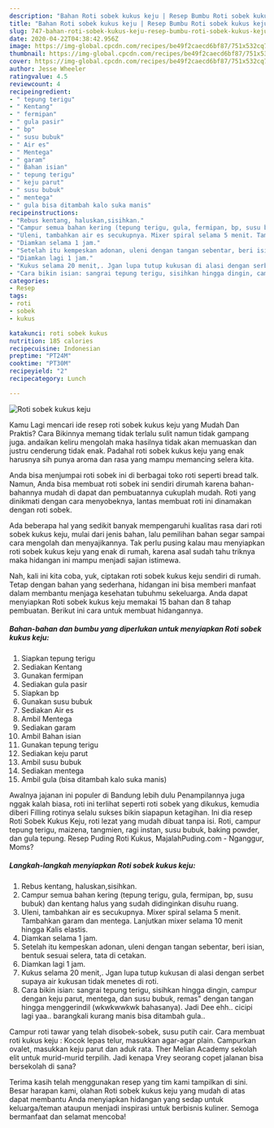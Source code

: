 ```yaml
---
description: "Bahan Roti sobek kukus keju | Resep Bumbu Roti sobek kukus keju Yang Sempurna"
title: "Bahan Roti sobek kukus keju | Resep Bumbu Roti sobek kukus keju Yang Sempurna"
slug: 747-bahan-roti-sobek-kukus-keju-resep-bumbu-roti-sobek-kukus-keju-yang-sempurna
date: 2020-04-22T04:38:42.956Z
image: https://img-global.cpcdn.com/recipes/be49f2caecd6bf87/751x532cq70/roti-sobek-kukus-keju-foto-resep-utama.jpg
thumbnail: https://img-global.cpcdn.com/recipes/be49f2caecd6bf87/751x532cq70/roti-sobek-kukus-keju-foto-resep-utama.jpg
cover: https://img-global.cpcdn.com/recipes/be49f2caecd6bf87/751x532cq70/roti-sobek-kukus-keju-foto-resep-utama.jpg
author: Jesse Wheeler
ratingvalue: 4.5
reviewcount: 4
recipeingredient:
- " tepung terigu"
- " Kentang"
- " fermipan"
- " gula pasir"
- " bp"
- " susu bubuk"
- " Air es"
- " Mentega"
- " garam"
- " Bahan isian"
- " tepung terigu"
- " keju parut"
- " susu bubuk"
- " mentega"
- " gula bisa ditambah kalo suka manis"
recipeinstructions:
- "Rebus kentang, haluskan,sisihkan."
- "Campur semua bahan kering (tepung terigu, gula, fermipan, bp, susu bubuk) dan kentang halus yang sudah didinginkan disuhu ruang."
- "Uleni, tambahkan air es secukupnya. Mixer spiral selama 5 menit. Tambahkan garam dan mentega. Lanjutkan mixer selama 10 menit hingga Kalis elastis."
- "Diamkan selama 1 jam."
- "Setelah itu kempeskan adonan, uleni dengan tangan sebentar, beri isian, bentuk sesuai selera, tata di cetakan."
- "Diamkan lagi 1 jam."
- "Kukus selama 20 menit,. Jgan lupa tutup kukusan di alasi dengan serbet supaya air kukusan tidak menetes di roti."
- "Cara bikin isian: sangrai tepung terigu, sisihkan hingga dingin, campur dengan keju parut, mentega, dan susu bubuk, remas&#34; dengan tangan hingga menggerindil (wkwkwwkwk bahasanya). Jadi Dee ehh.. cicipi lagi yaa.. barangkali kurang manis bisa ditambah gula.."
categories:
- Resep
tags:
- roti
- sobek
- kukus

katakunci: roti sobek kukus 
nutrition: 185 calories
recipecuisine: Indonesian
preptime: "PT24M"
cooktime: "PT30M"
recipeyield: "2"
recipecategory: Lunch

---
```



![Roti sobek kukus keju](https://img-global.cpcdn.com/recipes/be49f2caecd6bf87/751x532cq70/roti-sobek-kukus-keju-foto-resep-utama.jpg)

Kamu Lagi mencari ide resep roti sobek kukus keju yang Mudah Dan Praktis? Cara Bikinnya memang tidak terlalu sulit namun tidak gampang juga. andaikan keliru mengolah maka hasilnya tidak akan memuaskan dan justru cenderung tidak enak. Padahal roti sobek kukus keju yang enak harusnya sih punya aroma dan rasa yang mampu memancing selera kita.

Anda bisa menjumpai roti sobek ini di berbagai toko roti seperti bread talk. Namun, Anda bisa membuat roti sobek ini sendiri dirumah karena bahan-bahannya mudah di dapat dan pembuatannya cukuplah mudah. Roti yang dinikmati dengan cara menyobeknya, lantas membuat roti ini dinamakan dengan roti sobek.

Ada beberapa hal yang sedikit banyak mempengaruhi kualitas rasa dari roti sobek kukus keju, mulai dari jenis bahan, lalu pemilihan bahan segar sampai cara mengolah dan menyajikannya. Tak perlu pusing kalau mau menyiapkan roti sobek kukus keju yang enak di rumah, karena asal sudah tahu triknya maka hidangan ini mampu menjadi sajian istimewa.


Nah, kali ini kita coba, yuk, ciptakan roti sobek kukus keju sendiri di rumah. Tetap dengan bahan yang sederhana, hidangan ini bisa memberi manfaat dalam membantu menjaga kesehatan tubuhmu sekeluarga. Anda dapat menyiapkan Roti sobek kukus keju memakai 15 bahan dan 8 tahap pembuatan. Berikut ini cara untuk membuat hidangannya.

<!--inarticleads1-->

##### Bahan-bahan dan bumbu yang diperlukan untuk menyiapkan Roti sobek kukus keju:

1. Siapkan  tepung terigu
1. Sediakan  Kentang
1. Gunakan  fermipan
1. Sediakan  gula pasir
1. Siapkan  bp
1. Gunakan  susu bubuk
1. Sediakan  Air es
1. Ambil  Mentega
1. Sediakan  garam
1. Ambil  Bahan isian
1. Gunakan  tepung terigu
1. Sediakan  keju parut
1. Ambil  susu bubuk
1. Sediakan  mentega
1. Ambil  gula (bisa ditambah kalo suka manis)


Awalnya jajanan ini populer di Bandung lebih dulu Penampilannya juga nggak kalah biasa, roti ini terlihat seperti roti sobek yang dikukus, kemudia diberi Filling rotinya selalu sukses bikin siapapun ketagihan. Ini dia resep Roti Sobek Kukus Keju, roti lezat yang mudah dibuat tanpa isi. Roti, campur tepung terigu, maizena, tangmien, ragi instan, susu bubuk, baking powder, dan gula tepung. Resep Puding Roti Kukus, MajalahPuding.com - Nganggur, Moms? 

<!--inarticleads2-->

##### Langkah-langkah menyiapkan Roti sobek kukus keju:

1. Rebus kentang, haluskan,sisihkan.
1. Campur semua bahan kering (tepung terigu, gula, fermipan, bp, susu bubuk) dan kentang halus yang sudah didinginkan disuhu ruang.
1. Uleni, tambahkan air es secukupnya. Mixer spiral selama 5 menit. Tambahkan garam dan mentega. Lanjutkan mixer selama 10 menit hingga Kalis elastis.
1. Diamkan selama 1 jam.
1. Setelah itu kempeskan adonan, uleni dengan tangan sebentar, beri isian, bentuk sesuai selera, tata di cetakan.
1. Diamkan lagi 1 jam.
1. Kukus selama 20 menit,. Jgan lupa tutup kukusan di alasi dengan serbet supaya air kukusan tidak menetes di roti.
1. Cara bikin isian: sangrai tepung terigu, sisihkan hingga dingin, campur dengan keju parut, mentega, dan susu bubuk, remas&#34; dengan tangan hingga menggerindil (wkwkwwkwk bahasanya). Jadi Dee ehh.. cicipi lagi yaa.. barangkali kurang manis bisa ditambah gula..


Campur roti tawar yang telah disobek-sobek, susu putih cair. Cara membuat roti kukus keju : Kocok lepas telur, masukkan agar-agar plain. Campurkan ovalet, masukkan keju parut dan aduk rata. Ther Melian Academy sekolah elit untuk murid-murid terpilih. Jadi kenapa Vrey seorang copet jalanan bisa bersekolah di sana? 

Terima kasih telah menggunakan resep yang tim kami tampilkan di sini. Besar harapan kami, olahan Roti sobek kukus keju yang mudah di atas dapat membantu Anda menyiapkan hidangan yang sedap untuk keluarga/teman ataupun menjadi inspirasi untuk berbisnis kuliner. Semoga bermanfaat dan selamat mencoba!
